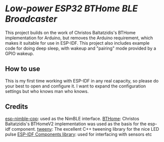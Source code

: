 # _Low-power ESP32 BTHome BLE Broadcaster_
This project builds on the work of Christos Baltatzidis's BTHome implementation for Arduino, but removes the Arduino requirement, which makes it suitable for use in ESP-IDF. This project also includes example code for doing deep sleep, with wakeup and "pairing" mode provided by a GPIO wakeup.

## How to use
This is my first time working with ESP-IDF in any real capacity, so please do your best to open and configure it. I want to expand the configuration settings but who knows man who knows.

## Credits
[esp-nimble-cpp](https://github.com/h2zero/esp-nimble-cpp): used as the NimBLE interface.
[BTHome](https://github.com/Chreece/BTHomeV2-ESP32-example): Christos Baltatzidis's BTHomeV2 implementation was used as the basis for the esp-idf component.
[tweeny](https://github.com/mobius3/tweeny): The excellent C++ tweening library for the nice LED pulse
[ESP-IDF Components library](https://github.com/UncleRus/esp-idf-lib): used for interfacing with sensors etc
